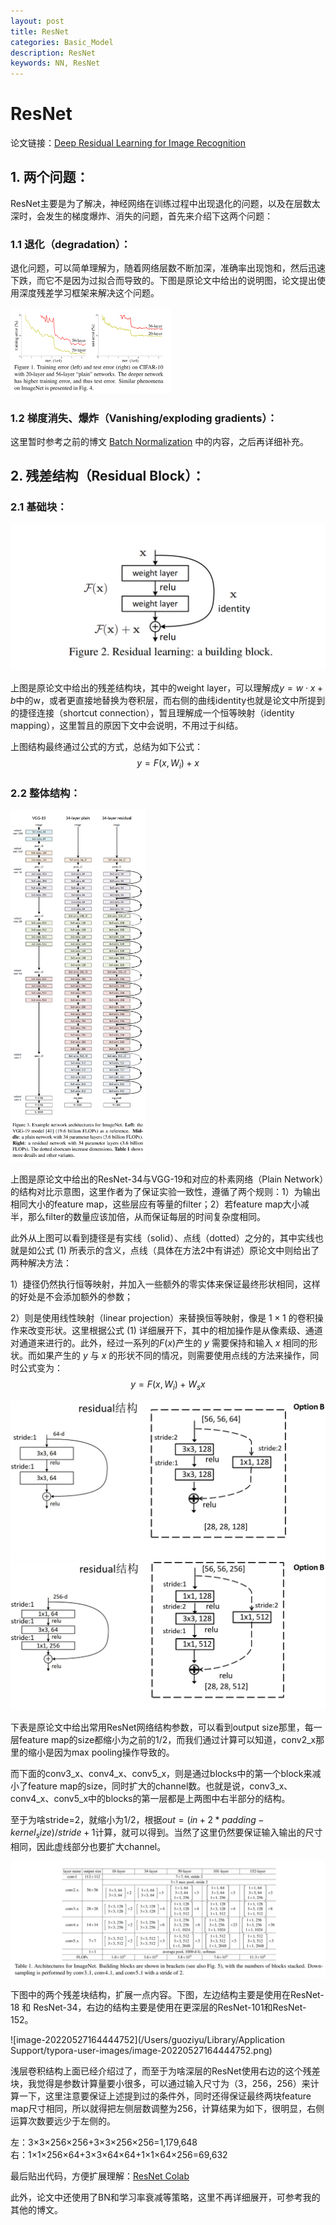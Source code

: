 ```yaml
---
layout: post
title: ResNet
categories: Basic_Model
description: ResNet
keywords: NN, ResNet
---
```


# ResNet

论文链接：<a href="https://arxiv.org/pdf/1512.03385.pdf ">Deep Residual Learning for Image Recognition</a>

## 1. 两个问题：

ResNet主要是为了解决，神经网络在训练过程中出现退化的问题，以及在层数太深时，会发生的梯度爆炸、消失的问题，首先来介绍下这两个问题：

### 1.1  退化（degradation）：

退化问题，可以简单理解为，随着网络层数不断加深，准确率出现饱和，然后迅速下跌，而它不是因为过拟合而导致的。下图是原论文中给出的说明图，论文提出使用深度残差学习框架来解决这个问题。

<img src="https://raw.githubusercontent.com/Mateguo1/Pictures/master/img/image-20220527112339721.png" alt="image-20220527112339721" style="zoom:25%;" />



### 1.2 梯度消失、爆炸（Vanishing/exploding gradients）：

这里暂时参考之前的博文 <a href="https://mateguo1.github.io/2020/08/29/Batch_Normalization/">Batch Normalization</a> 中的内容，之后再详细补充。



## 2. 残差结构（Residual Block）：

### 2.1 基础块：

<img src="https://raw.githubusercontent.com/Mateguo1/Pictures/master/img/image-20220527143951655.png" alt="image-20220527143951655" style="zoom:50%;" />

上图是原论文中给出的残差结构块，其中的weight layer，可以理解成$y=w\cdot x+b$中的w，或者更直接地替换为卷积层，而右侧的曲线identity也就是论文中所提到的捷径连接（shortcut connection），暂且理解成一个恒等映射（identity mapping），这里暂且的原因下文中会说明，不用过于纠结。

上图结构最终通过公式的方式，总结为如下公式：
$$
y = F(x,{W_i})+x
$$

### 2.2 整体结构：

<img src="https://raw.githubusercontent.com/Mateguo1/Pictures/master/img/image-20220527160200415.png" alt="image-20220527160200415" style="zoom:55%;" />



上图是原论文中给出的ResNet-34与VGG-19和对应的朴素网络（Plain Network）的结构对比示意图，这里作者为了保证实验一致性，遵循了两个规则：1）为输出相同大小的feature map，这些层应有等量的filter；2）若feature map大小减半，那么filter的数量应该加倍，从而保证每层的时间复杂度相同。

此外从上图可以看到捷径是有实线（solid）、点线（dotted）之分的，其中实线也就是如公式 (1) 所表示的含义，点线（具体在方法2中有讲述）原论文中则给出了两种解决方法：

1）捷径仍然执行恒等映射，并加入一些额外的零实体来保证最终形状相同，这样的好处是不会添加额外的参数；

2）则是使用线性映射（linear projection）来替换恒等映射，像是 $1\times1$ 的卷积操作来改变形状。这里根据公式 (1) 详细展开下，其中的相加操作是从像素级、通道对通道来进行的。此外，经过一系列的$F(x)$产生的 $y$ 需要保持和输入 $x$ 相同的形状。而如果产生的 $y$ 与 $x$ 的形状不同的情况，则需要使用点线的方法来操作，同时公式变为：
$$
y = F(x,{W_i})+W_sx
$$



<img src="https://raw.githubusercontent.com/Mateguo1/Pictures/master/img/jbnWGZpfCKTsi7D.png" alt="ResNet1" style="zoom:50%;" />

<img src="https://raw.githubusercontent.com/Mateguo1/Pictures/master/img/vUmgDHGP6QpBN3W.png" alt="image-20200724201909926" style="zoom:50%;" />

下表是原论文中给出常用ResNet网络结构参数，可以看到output size那里，每一层feature map的size都缩小为之前的1/2，而我们通过计算可以知道，conv2_x那里的缩小是因为max pooling操作导致的。

而下面的conv3_x、conv4_x、conv5_x，则是通过blocks中的第一个block来减小了feature map的size，同时扩大的channel数。也就是说，conv3_x、conv4_x、conv5_x中的blocks的第一层都是上两图中右半部分的结构。

至于为啥stride=2，就缩小为1/2，根据$out = ( in+2*padding-kernel_size )/stride+1$计算，就可以得到。当然了这里仍然要保证输入输出的尺寸相同，因此虚线部分也要扩大channel。

![image-20220527163413033](https://raw.githubusercontent.com/Mateguo1/Pictures/master/img/image-20220527163413033.png)

下图中的两个残差块结构，扩展一点内容。下图，左边结构主要是使用在ResNet-18 和 ResNet-34，右边的结构主要是使用在更深层的ResNet-101和ResNet-152。

![image-20220527164444752](/Users/guoziyu/Library/Application Support/typora-user-images/image-20220527164444752.png)

浅层卷积结构上面已经介绍过了，而至于为啥深层的ResNet使用右边的这个残差块，我觉得是参数计算量要小很多，可以通过输入尺寸为（3，256，256）来计算一下，这里注意要保证上述提到过的条件外，同时还得保证最终两块feature map尺寸相同，所以就得把左侧层数调整为256，计算结果为如下，很明显，右侧运算次数要远少于左侧的。

左：3×3×256×256+3×3×256×256=1,179,648<br>右：1×1×256×64+3×3×64×64+1×1×64×256=69,632<br>

最后贴出代码，方便扩展理解：<a href=" https://colab.research.google.com/drive/1TL4muG5BoNsNk5rd4u5KYqjEcsfTFc-m?usp=sharing">ResNet Colab</a>

此外，论文中还使用了BN和学习率衰减等策略，这里不再详细展开，可参考我的其他的博文。
